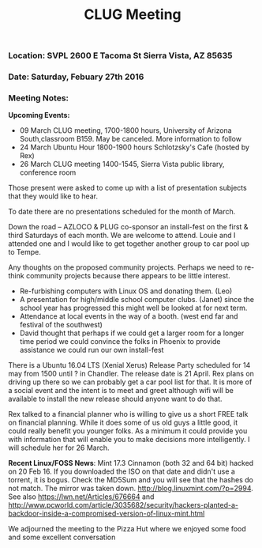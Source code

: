 ﻿---
layout: post
title: "CLUG Meeting"
Date: 2016-02-27
categories: meeting
---
### Location: SVPL 2600 E Tacoma St Sierra Vista, AZ 85635

### Date: Saturday, Febuary 27th 2016

### Meeting Notes:

**Upcoming Events:**

* 09 March CLUG meeting, 1700-1800 hours, University of Arizona South,classroom B159. May be canceled. More information to follow
* 24 March Ubuntu Hour 1800-1900 hours Schlotzsky's Cafe (hosted by Rex)
* 26 March CLUG meeting 1400-1545, Sierra Vista public library, conference room

Those present were asked to come up with a list of presentation subjects that they
would like to hear.

To date there are no presentations scheduled for the month of March.

Down the road – AZLOCO & PLUG co-sponsor an install-fest on the first & third Saturdays of each month. We are welcome to attend. Louie and I attended one and I would like to get together another group to car pool up to Tempe.

Any thoughts on the proposed community projects. Perhaps we need to re-think community projects because there appears to be little interest.
 - Re-furbishing computers with Linux OS and donating them. (Leo)
 - A presentation for high/middle school computer clubs. (Janet) since the school year has progressed this might well be looked at for next term.
 - Attendance at local events in the way of a booth. (west end far and festival of the southwest)
 - David thought that perhaps if we could get a larger room for a longer time period we could convince the folks in Phoenix to provide assistance we could run our own install-fest

There is a Ubuntu 16.04 LTS (Xenial Xerus) Release Party scheduled for 14 may from 1500 until ? in Chandler. The release date is 21 April. Rex plans on driving up there so we can probably get a car pool list for that. It is more of a social event and the intent is to meet and greet although wifi will be available to install the new release should anyone want to do that.

Rex talked to a financial planner who is willing to give us a short FREE talk on financial planning. While it does some of us old guys a little good, it could really benefit you younger folks. As a minimum it could provide you with information that will enable you to make decisions more intelligently. I will schedule her for 26 March.

**Recent Linux/FOSS News**:
Mint 17.3 Cinnamon (both 32 and 64 bit) hacked on 20 Feb 16. If you downloaded the ISO on that date and didn't use a torrent, it is bogus. Check the MD5Sum and you will see that the hashes do not match. The mirror was taken down. <http://blog.linuxmint.com/?p=2994>. See also <https://lwn.net/Articles/676664> and <http://www.pcworld.com/article/3035682/security/hackers-planted-a-backdoor-inside-a-compromised-version-of-linux-mint.html>

We adjourned the meeting to the Pizza Hut where we enjoyed some food and some excellent conversation
